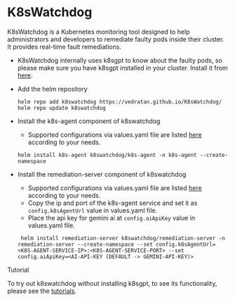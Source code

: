 # K8sWatchdog

K8sWatchdog is a Kubernetes monitoring tool designed to help administrators and developers to remediate faulty pods inside their cluster. It provides real-time fault remediations.

- K8sWatchdog internally uses k8sgpt to know about the faulty pods, so please make sure you have k8sgpt installed in your cluster. Install it from [here](https://github.com/k8sgpt-ai/k8sgpt-operator).

- Add the helm repository
  ```console
  helm repo add k8swatchdog https://vedratan.github.io/K8sWatchdog/
  helm repo update k8swatchdog
  ```

- Install the k8s-agent component of k8swatchdog
  - Supported configurations via values.yaml file are listed [here](./charts/k8s-agent/README.md)  according to your needs.
  ```console
  helm install k8s-agent k8swatchdog/k8s-agent -n k8s-agent --create-namespace
  ```
- Install the remediation-server component of k8swatchdog
  - Supported configurations via values.yaml file are listed [here](./charts/remediation-server/README.md)  according to your needs.
  - Copy the ip and port of the k8s-agent service and set it as `config.k8sAgentUrl` value in values.yaml file.
  - Place the api key for gemini ai at `config.aiApiKey` value in values.yaml file.
  ```console
   helm install remediation-server k8swatchdog/remediation-server -n remediation-server --create-namespace --set config.k8sAgentUrl=<K8S-AGENT-SERVICE-IP>:<K8S-AGENT-SERVICE-PORT> --set config.aiApiKey=<AI-API-KEY (DEFAULT -> GEMINI-API-KEY)>
  ```

Tutorial

To try out k8swatchdog without installing k8sgpt, to see its functionality, please see the [tutorials](./tutorial.md).
